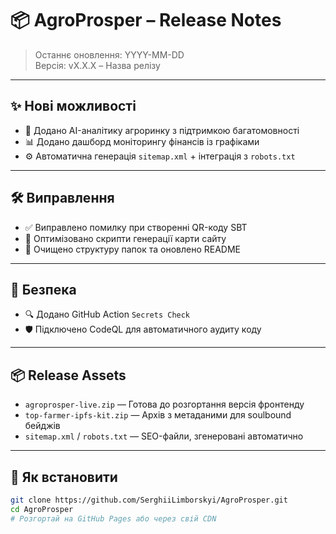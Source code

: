 # 📦 AgroProsper – Release Notes

> Останнє оновлення: YYYY-MM-DD  
> Версія: vX.X.X – Назва релізу

---

## ✨ Нові можливості

- 🧠 Додано AI-аналітику агроринку з підтримкою багатомовності
- 📊 Додано дашборд моніторингу фінансів із графіками
- ⚙️ Автоматична генерація `sitemap.xml` + інтеграція з `robots.txt`

---

## 🛠️ Виправлення

- ✅ Виправлено помилку при створенні QR-коду SBT
- 🔄 Оптимізовано скрипти генерації карти сайту
- 🧹 Очищено структуру папок та оновлено README

---

## 🔐 Безпека

- 🔍 Додано GitHub Action `Secrets Check`
- 🛡️ Підключено CodeQL для автоматичного аудиту коду

---

## 📦 Release Assets

- `agroprosper-live.zip` — Готова до розгортання версія фронтенду
- `top-farmer-ipfs-kit.zip` — Архів з метаданими для soulbound бейджів
- `sitemap.xml` / `robots.txt` — SEO-файли, згенеровані автоматично

---

## 🚀 Як встановити

```bash
git clone https://github.com/SerghiiLimborskyi/AgroProsper.git
cd AgroProsper
# Розгортай на GitHub Pages або через свій CDN
